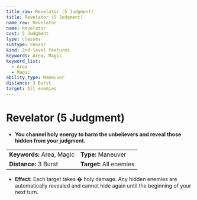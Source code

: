 ```yaml
---
title_raw: Revelator (5 Judgment)
title: Revelator (5 Judgment)
name_raw: Revelator
name: Revelator
cost: 5 Judgment
type: classes
subtype: censor
kind: 2nd-level features
keywords: Area, Magic
keyword_list:
  - Area
  - Magic
ability_type: Maneuver
distance: 3 Burst
target: All enemies
---
```


# Revelator (5 Judgment)

- **You channel holy energy to harm the unbelievers and reveal those hidden from your judgment.**

|                           |                         |
| :------------------------ | :---------------------- |
| **Keywords:** Area, Magic | **Type:** Maneuver      |
| **Distance:** 3 Burst     | **Target:** All enemies |

- **Effect:** Each target takes � holy damage. Any hidden enemies are automatically revealed and cannot hide again until the beginning of your next turn.
